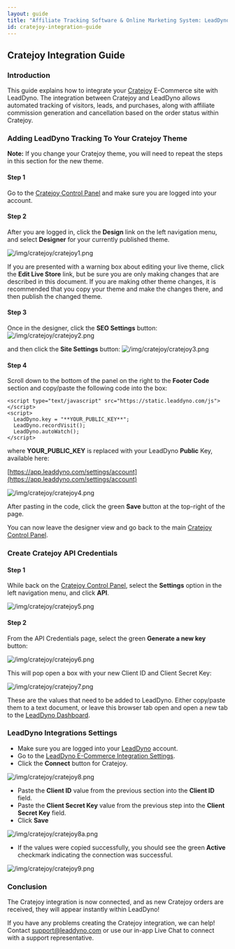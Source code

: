 ```yaml
---
layout: guide
title: "Affiliate Tracking Software & Online Marketing System: LeadDyno"
id: cratejoy-integration-guide
---
```


## Cratejoy Integration Guide

### Introduction


This guide explains how to integrate your [Cratejoy](http://www.cratejoy.com) E-Commerce site with LeadDyno.  The integration between
Cratejoy and LeadDyno allows automated tracking of visitors, leads, and purchases, along with affiliate
commission generation and cancellation based on the order status within Cratejoy.


### Adding LeadDyno Tracking To Your Cratejoy Theme

<p class="alert alert-info">
  <strong>Note:</strong> If you change your Cratejoy theme, you will need to repeat the steps in this section for the new theme.
</p>

#### Step 1
Go to the [Cratejoy Control Panel](http://my.cratejoy.com) and make sure you are logged into your account.

#### Step 2
After you are logged in, click the **Design** link on the left navigation menu, and select **Designer** for your
currently published theme.

![/img/cratejoy/cratejoy1.png](img/cratejoy/cratejoy1.png)

If you are presented with a warning box about editing your live theme, click the **Edit Live Store** link, but be 
sure you are only making changes that are described in this document. If you are making other theme changes, it is
recommended that you copy your theme and make the changes there, and then publish the changed theme.

#### Step 3

Once in the designer, click the **SEO Settings** button:
![/img/cratejoy/cratejoy2.png](img/cratejoy/cratejoy2.png)

and then click the **Site Settings** button:
![/img/cratejoy/cratejoy3.png](img/cratejoy/cratejoy3.png)


#### Step 4

Scroll down to the bottom of the panel on the right to the **Footer Code** section and copy/paste the following
code into the box:
 
```
<script type="text/javascript" src="https://static.leaddyno.com/js"></script>
<script>
  LeadDyno.key = "**YOUR_PUBLIC_KEY**";
  LeadDyno.recordVisit();
  LeadDyno.autoWatch();
</script>
```

where **YOUR_PUBLIC_KEY** is replaced with your LeadDyno **Public** Key, available here:

 [https://app.leaddyno.com/settings/account](https://app.leaddyno.com/settings/account)

![/img/cratejoy/cratejoy4.png](img/cratejoy/cratejoy4.png)

After pasting in the code, click the green **Save** button at the top-right of the page.

You can now leave the designer view and go back to the main [Cratejoy Control Panel](http://my.cratejoy.com).

### Create Cratejoy API Credentials 

#### Step 1

While back on the [Cratejoy Control Panel](http://my.cratejoy.com), select the **Settings** option in the left
navigation menu, and click **API**.

![/img/cratejoy/cratejoy5.png](img/cratejoy/cratejoy5.png)


#### Step 2

From the API Credentials page, select the green **Generate a new key** button:

![/img/cratejoy/cratejoy6.png](img/cratejoy/cratejoy6.png)

This will pop open a box with your new Client ID and Client Secret Key:

![/img/cratejoy/cratejoy7.png](img/cratejoy/cratejoy7.png)

These are the values that need to be added to LeadDyno. Either copy/paste them to a text document, or leave this
browser tab open and open a new tab to the [LeadDyno Dashboard](https://app.leaddyno.com).


### LeadDyno Integrations Settings

* Make sure you are logged into your [LeadDyno](https://app.leaddyno.com) account.
* Go to the [LeadDyno E-Commerce Integration Settings](https://app.leaddyno.com/integrations/e-commerce).
* Click the **Connect** button for Cratejoy. 

![/img/cratejoy/cratejoy8.png](img/cratejoy/cratejoy8.png)
 
* Paste the **Client ID** value from the previous section into the **Client ID** field.
* Paste the **Client Secret Key** value from the previous step into the **Client Secret Key** field.
* Click **Save**

![/img/cratejoy/cratejoy8a.png](img/cratejoy/cratejoy8a.png)

* If the values were copied successfully, you should see the green **Active** checkmark indicating the connection was successful. 

![/img/cratejoy/cratejoy9.png](img/cratejoy/cratejoy9.png)


### Conclusion

The Cratejoy integration is now connected, and as new Cratejoy orders are received, they will appear instantly within
LeadDyno!

If you have any problems creating the Cratejoy integration, we can help! Contact <a href="mailto:support@leaddyno.com">support@leaddyno.com</a>
or use our in-app Live Chat to connect with a support representative.
